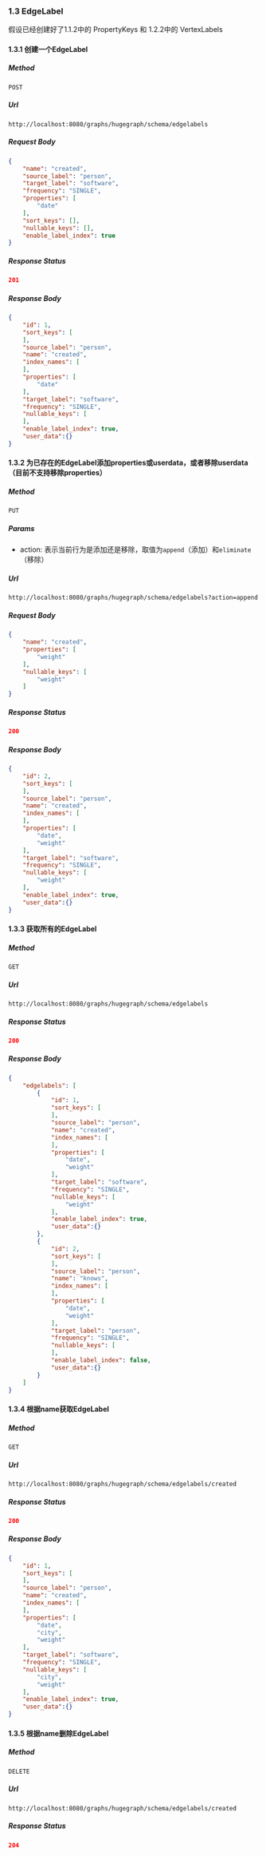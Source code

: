 ### 1.3 EdgeLabel

假设已经创建好了1.1.2中的 PropertyKeys 和 1.2.2中的 VertexLabels

#### 1.3.1 创建一个EdgeLabel

##### Method

```
POST
```

##### Url

```
http://localhost:8080/graphs/hugegraph/schema/edgelabels
```

##### Request Body

```json
{
    "name": "created",
    "source_label": "person",
    "target_label": "software",
    "frequency": "SINGLE",
    "properties": [
        "date"
    ],
    "sort_keys": [],
    "nullable_keys": [],
    "enable_label_index": true
}
```

##### Response Status

```json
201
```

##### Response Body

```json
{
    "id": 1,
    "sort_keys": [
    ],
    "source_label": "person",
    "name": "created",
    "index_names": [
    ],
    "properties": [
        "date"
    ],
    "target_label": "software",
    "frequency": "SINGLE",
    "nullable_keys": [
    ],
    "enable_label_index": true,
    "user_data":{}
}
```

#### 1.3.2 为已存在的EdgeLabel添加properties或userdata，或者移除userdata（目前不支持移除properties）

##### Method

```
PUT
```

##### Params

- action: 表示当前行为是添加还是移除，取值为`append`（添加）和`eliminate`（移除）

##### Url

```
http://localhost:8080/graphs/hugegraph/schema/edgelabels?action=append
```

##### Request Body

```json
{
    "name": "created",
    "properties": [
        "weight"
    ],
    "nullable_keys": [
        "weight"
    ]
}
```

##### Response Status

```json
200
```

##### Response Body

```json
{
    "id": 2,
    "sort_keys": [
    ],
    "source_label": "person",
    "name": "created",
    "index_names": [
    ],
    "properties": [
        "date",
        "weight"
    ],
    "target_label": "software",
    "frequency": "SINGLE",
    "nullable_keys": [
        "weight"
    ],
    "enable_label_index": true,
    "user_data":{}
}
```

#### 1.3.3 获取所有的EdgeLabel

##### Method

```
GET
```

##### Url

```
http://localhost:8080/graphs/hugegraph/schema/edgelabels
```

##### Response Status

```json
200
```

##### Response Body

```json
{
    "edgelabels": [
        {
            "id": 1,
            "sort_keys": [
            ],
            "source_label": "person",
            "name": "created",
            "index_names": [
            ],
            "properties": [
                "date",
                "weight"
            ],
            "target_label": "software",
            "frequency": "SINGLE",
            "nullable_keys": [
                "weight"
            ],
            "enable_label_index": true,
            "user_data":{}
        },
        {
            "id": 2,
            "sort_keys": [
            ],
            "source_label": "person",
            "name": "knows",
            "index_names": [
            ],
            "properties": [
                "date",
                "weight"
            ],
            "target_label": "person",
            "frequency": "SINGLE",
            "nullable_keys": [
            ],
            "enable_label_index": false,
            "user_data":{}
        }
    ]
}
```

#### 1.3.4 根据name获取EdgeLabel

##### Method

```
GET
```

##### Url

```
http://localhost:8080/graphs/hugegraph/schema/edgelabels/created
```

##### Response Status

```json
200
```

##### Response Body

```json
{
    "id": 1,
    "sort_keys": [
    ],
    "source_label": "person",
    "name": "created",
    "index_names": [
    ],
    "properties": [
        "date",
        "city",
        "weight"
    ],
    "target_label": "software",
    "frequency": "SINGLE",
    "nullable_keys": [
        "city",
        "weight"
    ],
    "enable_label_index": true,
    "user_data":{}
}
```

#### 1.3.5 根据name删除EdgeLabel

##### Method

```
DELETE
```

##### Url

```
http://localhost:8080/graphs/hugegraph/schema/edgelabels/created
```

##### Response Status

```json
204
```